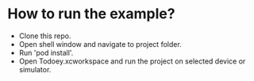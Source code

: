 # **How to run the example?**

- Clone this repo.
- Open shell window and navigate to project folder.
- Run 'pod install'.
- Open Todoey.xcworkspace and run the project on selected device or simulator.
